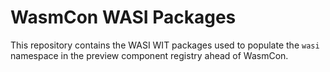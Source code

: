 # WasmCon WASI Packages

This repository contains the WASI WIT packages used to populate the `wasi` 
namespace in the preview component registry ahead of WasmCon.

